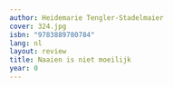 ```yaml
---
author: Heidemarie Tengler-Stadelmaier
cover: 324.jpg
isbn: "9783889780784"
lang: nl
layout: review
title: Naaien is niet moeilijk
year: 0
---
```

